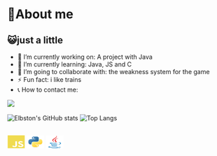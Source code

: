 # <b>👾About me</b> 

## <b> 😺just a little</b> 

- 🔭 I’m currently working on: A project with Java
- 🌱 I’m currently learning: Java, JS and C
- 👯 I’m going to collaborate with: the weakness system for the game
- ⚡ Fun fact: i like trains
- 📞 How to contact me:
<div>
  <a href="https://instagram.com/elbs.sz" target="_blank"><img src="https://img.shields.io/badge/-Instagram-%23E4405F?style=for-the-badge&logo=instagram&logoColor=white" target="_blank"></a>
</div>



![Elbston's GitHub stats](https://github-readme-stats.vercel.app/api?username=Elbston&show_icons=true&theme=dark)
![Top Langs](https://github-readme-stats.vercel.app/api/top-langs/?username=Elbston&langs_count=4)
<div style="display: inline_block"><br>
  <img align="center" alt="Rafa-Js" height="30" width="40" src="https://raw.githubusercontent.com/devicons/devicon/master/icons/javascript/javascript-plain.svg">
  <img align="center" alt="Elbston-Python" height="30" width="40" src="https://raw.githubusercontent.com/devicons/devicon/master/icons/python/python-original.svg">
  <img align="center" alt="Elbston-Python" height="30" width="40" src="https://raw.githubusercontent.com/devicons/devicon/master/icons/java/java-original.svg">
</div>
